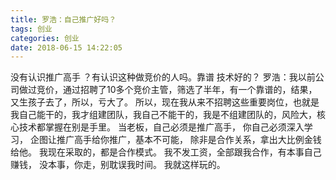```yaml
---
title: 罗浩：自己推广好吗？
tags: 创业
categories: 创业
date: 2018-06-15 14:22:05
---
```


没有认识推广高手 ？有认识这种做竞价的人吗。靠谱 技术好的？
罗浩：我以前公司做过竞价，通过招聘了10多个竞价主管，筛选了半年，有一个靠谱的，结果，又生孩子去了，所以，亏大了。
所以，现在我从来不招聘这些重要岗位，也就是我自己能干的，我才组建团队，我自己不能干的，我是不组建团队的，风险大，核心技术都掌握在别是手里。
当老板，自己必须是推广高手，
你自己必须深入学习，
企图让推广高手给你推广，基本不可能，
除非是合作关系，拿出大比例金钱给他。
我现在采取的，都是合作模式。
我不发工资，全部跟我合作，有本事自己赚钱，
没本事，你走，别耽误我时间。
我就这样玩的。